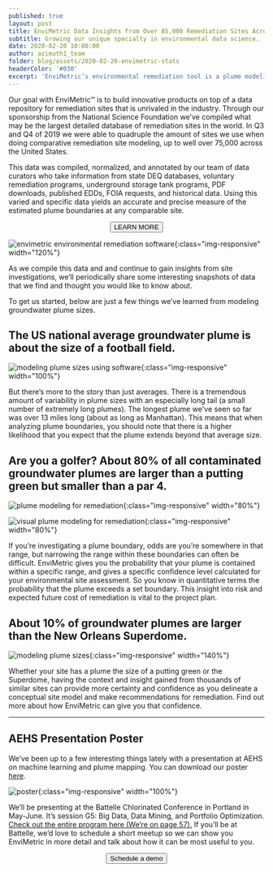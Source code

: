 ```yaml
---
published: true
layout: post
title: EnviMetric Data Insights from Over 85,000 Remediation Sites Across the United States
subtitle: Growing our unique specialty in environmental data science.
date: 2020-02-20 10:00:00
author: azimuth1_team
folder: blog/assets/2020-02-20-envimetric-stats
headerColor: '#030'
excerpt: 'EnviMetric’s environmental remediation tool is a plume modeling software that analyzes data from over 85,000 sites across the United States to help Project Managers understand plume boundaries. We’ve compiled a snapshot of the types of data we’ve aggregated in this blog post.'
---
```

Our goal with EnviMetric™ is to build innovative products on top of a data repository for remediation sites that is unrivaled in the industry. Through our sponsorship from the National Science Foundation we’ve compiled what may be the largest detailed database of remediation sites in the world. In Q3 and Q4 of 2019 we were able to quadruple the amount of sites we use when doing comparative remediation site modeling, up to well over 75,000 across the United States.

This data was compiled, normalized, and annotated by our team of data curators who take information from state DEQ databases, voluntary remediation programs, underground storage tank programs, PDF downloads, published EDDs, FOIA requests, and historical data.  Using this varied and specific data yields an accurate and precise measure of the estimated plume boundaries at any comparable site.
<p><center><a href="http://info.azimuth1.com/envimetric"><button type="button" class="btn btn-info">LEARN MORE</button></a>
</center></p>


![envimetric environmental remediation software]({{site.baseurl}}/{{page.folder}}/data_growth.png){:class="img-responsive" width="120%"}

As we compile this data and and continue to gain insights from site investigations, we’ll periodically share some interesting snapshots of data that we find and thought you would like to know about.

To get us started, below are just a few things we’ve learned from modeling groundwater plume sizes.

## The US national average groundwater plume is about the size of a football field.

![modeling plume sizes using software]({{site.baseurl}}/{{page.folder}}/football_field.jpg){:class="img-responsive" width="100%"}

But there’s more to the story than just averages.  There is a tremendous amount of variability in plume sizes with an especially long tail (a small number of extremely long plumes).  The longest plume we've seen so far was over 13 miles long (about as long as Manhattan). This means that when analyzing plume boundaries, you should note that there is a higher likelihood that you expect that the plume extends beyond that average size.

## Are you a golfer?  About 80% of all contaminated groundwater plumes are larger than a putting green but smaller than a par 4.

![plume modeling for remediation]({{site.baseurl}}/{{page.folder}}/golf_green.jpg){:class="img-responsive" width="80%"}

![visual plume modeling for remediation]({{site.baseurl}}/{{page.folder}}/par_four.jpg){:class="img-responsive" width="80%"}

If you’re investigating a plume boundary, odds are you’re somewhere in that range, but narrowing the range within these boundaries can often be difficult. EnviMetric gives you the probability that your plume is contained within a specific range, and gives a specific confidence level calculated for your environmental site assessment.  So you know in quantitative terms the probability that the plume exceeds a set boundary.  This insight into risk and expected future cost of remediation is vital to the project plan.

## About 10% of groundwater plumes are larger than the New Orleans Superdome.
![modeling plume sizes]({{site.baseurl}}/{{page.folder}}/superdome.jpg){:class="img-responsive" width="140%"}

Whether your site has a plume the size of a putting green or the Superdome, having the context and insight gained from thousands of similar sites can provide more certainty and confidence as you delineate a conceptual site model and make recommendations for remediation.  Find out more about how EnviMetric can give you that confidence.


----

## AEHS Presentation Poster

We’ve been up to a few interesting things lately with a presentation at AEHS on machine learning and plume mapping. You can download our poster [here]({{site.baseurl}}/{{page.folder}}/envimetric_poster.png).

![poster]({{site.baseurl}}/{{page.folder}}/envimetric_poster.png){:class="img-responsive" width="100%"}

We’ll be presenting at the Battelle Chlorinated Conference in Portland in May-June.  It’s session G5: Big Data, Data Mining, and Portfolio Optimization. <a href="https://www.battelle.org/docs/default-source/newsroom/chlorinated-conference/2020chlor_final-preliminary-program_12-18-19.pdf?sfvrsn=939cdaa1_8">Check out the entire program here (We’re on page 57).</a>  If you’ll be at Battelle, we’d love to schedule a short meetup so we can show you EnviMetric in more detail and talk about how it can be most useful to you.  
<center><a href="http://calendar.azimuth1.com/anna.harrington"><button type="button" class="btn btn-success">Schedule a demo</button></a>
</center>
